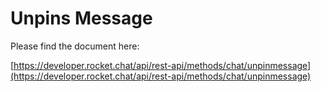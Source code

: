 # Unpins Message

Please find the document here: 

[https://developer.rocket.chat/api/rest-api/methods/chat/unpinmessage](https://developer.rocket.chat/api/rest-api/methods/chat/unpinmessage)

